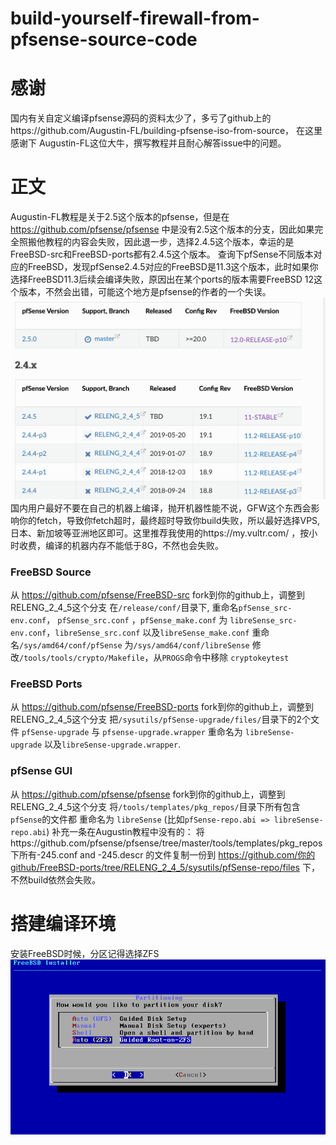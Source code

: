 # build-yourself-firewall-from-pfsense-source-code
# 感谢
国内有关自定义编译pfsense源码的资料太少了，多亏了github上的https://github.com/Augustin-FL/building-pfsense-iso-from-source， 在这里感谢下
Augustin-FL这位大牛，撰写教程并且耐心解答issue中的问题。

# 正文
Augustin-FL教程是关于2.5这个版本的pfsense，但是在 https://github.com/pfsense/pfsense 中是没有2.5这个版本的分支，因此如果完全照搬他教程的内容会失败，因此退一步，选择2.4.5这个版本，幸运的是FreeBSD-src和FreeBSD-ports都有2.4.5这个版本。
查询下pfSense不同版本对应的FreeBSD，发现pfSense2.4.5对应的FreeBSD是11.3这个版本，此时如果你选择FreeBSD11.3后续会编译失败，原因出在某个ports的版本需要FreeBSD 12这个版本，不然会出错，可能这个地方是pfsense的作者的一个失误。
![Disk partition](https://github.com/LCHOICEzz/build-yourself-firewall-from-pfsense-source-code/blob/master/images/Versions_of_pfSense_and_FreeBSD.png)
国内用户最好不要在自己的机器上编译，抛开机器性能不说，GFW这个东西会影响你的fetch，导致你fetch超时，最终超时导致你build失败，所以最好选择VPS,日本、新加坡等亚洲地区即可。这里推荐我使用的https://my.vultr.com/ ，按小时收费，编译的机器内存不能低于8G，不然也会失败。

### FreeBSD Source
从 https://github.com/pfsense/FreeBSD-src fork到你的github上，调整到RELENG_2_4_5这个分支
在`/release/conf/`目录下, 重命名`pfSense_src-env.conf`， `pfSense_src.conf` ，`pfSense_make.conf` 为 `libreSense_src-env.conf`，`libreSense_src.conf` 以及`libreSense_make.conf`
重命名`/sys/amd64/conf/pfSense` 为`/sys/amd64/conf/libreSense`
修改`/tools/tools/crypto/Makefile`，从`PROGS`命令中移除 `cryptokeytest`

### FreeBSD Ports
从 https://github.com/pfsense/FreeBSD-ports fork到你的github上，调整到RELENG_2_4_5这个分支
把`/sysutils/pfSense-upgrade/files/`目录下的2个文件 `pfSense-upgrade` 与 `pfsense-upgrade.wrapper` 重命名为 `libreSense-upgrade` 以及`libreSense-upgrade.wrapper`.

### pfSense GUI
从 https://github.com/pfsense/pfsense fork到你的github上，调整到RELENG_2_4_5这个分支
将`/tools/templates/pkg_repos/`目录下所有包含`pfSense`的文件都 重命名为 `libreSense` (比如`pfSense-repo.abi => libreSense-repo.abi`)
补充一条在Augustin教程中没有的：
将https://github.com/pfsense/pfsense/tree/master/tools/templates/pkg_repos 下所有-245.conf and -245.descr 的文件复制一份到 https://github.com/你的github/FreeBSD-ports/tree/RELENG_2_4_5/sysutils/pfSense-repo/files 下，不然build依然会失败。

# 搭建编译环境
安装FreeBSD时候，分区记得选择ZFS
![Disk partition](
https://github.com/Augustin-FL/building-pfsense-iso-from-source/blob/master/images/ZFS.png?raw=true)
